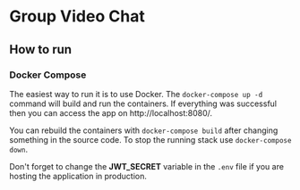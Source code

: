 # Group Video Chat

## How to run

### Docker Compose

The easiest way to run it is to use Docker. The `docker-compose up -d` command will build and run the containers. If everything was successful then you can access the app on http://localhost:8080/.

You can rebuild the containers with `docker-compose build` after changing something in the source code. To stop the running stack use `docker-compose down`.

Don't forget to change the **JWT_SECRET** variable in the `.env` file if you are hosting the application in production.
